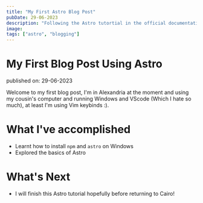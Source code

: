 ```yaml
---
title: "My First Astro Blog Post"
pubDate: 29-06-2023
description: "Following the Astro tutortial in the official documentation"
image:
tags: ["astro", "blogging"]
---
```


# My First Blog Post Using Astro

published on: 29-06-2023

Welcome to my first blog post, I'm in Alexandria at the moment and using my cousin's computer and running Windows and VScode (Which I hate so much), at least I'm using Vim keybinds :).

# What I've accomplished

- Learnt how to install `npm` and `astro` on Windows
- Explored the basics of Astro

# What's Next

- I will finish this Astro tutorial hopefully before returning to Cairo!
